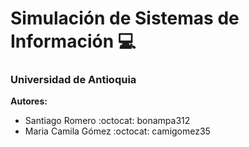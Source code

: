 # Simulación de Sistemas de Información :computer: 
### Universidad de Antioquia

__Autores:__
* Santiago Romero :octocat: bonampa312
* Maria Camila Gómez :octocat: camigomez35
